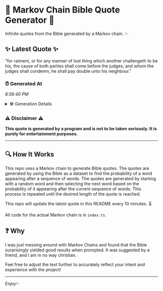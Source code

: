 # 📖 Markov Chain Bible Quote Generator 📖

Infinite quotes from the Bible generated by a Markov chain. ✨

## ✨ Latest Quote ✨
"for raiment, or for any manner of lost thing which another challengeth to be his, the cause of both parties shall come before the judges; and whom the judges shall condemn, he shall pay double unto his neighbour."

### ⏰ Generated At
*8:56:40 PM*

<details>
    <summary>🛠️ Generation Details</summary>
    <p>
        <strong>🌱 Seed:</strong> for<br>
        <strong>🔄 Iterations:</strong> 37<br>
        <strong>📜 Context History:</strong><br>[ for ]: raiment,<br>[ for, raiment, ]: or<br>[ for, raiment,, or ]: for<br>[ for, raiment,, or, for ]: any<br>[ for, raiment,, or, for, any ]: manner<br>[ for, raiment,, or, for, any, manner ]: of<br>[ raiment,, or, for, any, manner, of ]: lost<br>[ or, for, any, manner, of, lost ]: thing<br>[ for, any, manner, of, lost, thing ]: which<br>[ any, manner, of, lost, thing, which ]: another<br>[ manner, of, lost, thing, which, another ]: challengeth<br>[ of, lost, thing, which, another, challengeth ]: to<br>[ lost, thing, which, another, challengeth, to ]: be<br>[ thing, which, another, challengeth, to, be ]: his,<br>[ which, another, challengeth, to, be, his, ]: the<br>[ another, challengeth, to, be, his,, the ]: cause<br>[ challengeth, to, be, his,, the, cause ]: of<br>[ to, be, his,, the, cause, of ]: both<br>[ be, his,, the, cause, of, both ]: parties<br>[ his,, the, cause, of, both, parties ]: shall<br>[ the, cause, of, both, parties, shall ]: come<br>[ cause, of, both, parties, shall, come ]: before<br>[ of, both, parties, shall, come, before ]: the<br>[ both, parties, shall, come, before, the ]: judges;<br>[ parties, shall, come, before, the, judges; ]: and<br>[ shall, come, before, the, judges;, and ]: whom<br>[ come, before, the, judges;, and, whom ]: the<br>[ before, the, judges;, and, whom, the ]: judges<br>[ the, judges;, and, whom, the, judges ]: shall<br>[ judges;, and, whom, the, judges, shall ]: condemn,<br>[ and, whom, the, judges, shall, condemn, ]: he<br>[ whom, the, judges, shall, condemn,, he ]: shall<br>[ the, judges, shall, condemn,, he, shall ]: pay<br>[ judges, shall, condemn,, he, shall, pay ]: double<br>[ shall, condemn,, he, shall, pay, double ]: unto<br>[ condemn,, he, shall, pay, double, unto ]: his<br>[ he, shall, pay, double, unto, his ]: neighbour.<br>
    </p>
</details>

### ⚠️ Disclaimer ⚠️
**This quote is generated by a program and is not to be taken seriously. It is purely for entertainment purposes.**

---

## 🔍 How It Works

This repo uses a Markov chain to generate Bible quotes. The quotes are generated by using the Bible as a dataset to find the probability of a word appearing after a sequence of words. The quotes are generated by starting with a random word and then selecting the next word based on the probability of it appearing after the current sequence of words. This process is repeated until the desired length of the quote is reached.

This repo will update the latest quote in this README every 10 minutes. ⏳

All code for the actual Markov chain is in `index.ts`.

## ❓ Why

I was just messing around with Markov Chains and found that the Bible surprisingly yielded good results when prompted. 
It was suggested by a friend, and I am in no way christian.

Feel free to adjust the text further to accurately reflect your intent and experience with the project!

---

*Enjoy*✨
